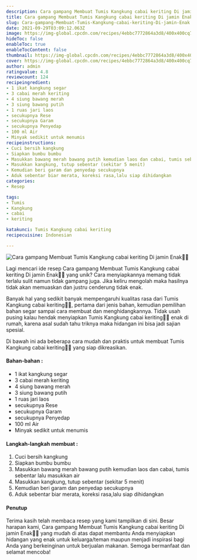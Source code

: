 ```yaml
---
description: Cara gampang Membuat Tumis Kangkung cabai keriting Di jamin Enak"
title: Cara gampang Membuat Tumis Kangkung cabai keriting Di jamin Enak
slug: Cara-gampang-Membuat-Tumis-Kangkung-cabai-keriting-Di-jamin-Enak
date: 2021-09-29T03:09:12.063Z
image: https://img-global.cpcdn.com/recipes/4ebbc7772864a3d8/400x400cq70/photo.jpg
hideToc: false
enableToc: true
enableTocContent: false
thumbnail: https://img-global.cpcdn.com/recipes/4ebbc7772864a3d8/400x400cq70/photo.jpg
cover: https://img-global.cpcdn.com/recipes/4ebbc7772864a3d8/400x400cq70/photo.jpg
author: admin
ratingvalue: 4.8
reviewcount: 124
recipeingredient:
- 1 ikat kangkung segar
- 3 cabai merah keriting
- 4 siung bawang merah
- 3 siung bawang putih
- 1 ruas jari laos
- secukupnya Rese
- secukupnya Garam
- secukupnya Penyedap
- 100 ml Air
- Minyak sedikit untuk menumis
recipeinstructions:
- Cuci bersih kangkung
- Siapkan bumbu bumbu
- Masukkan bawang merah bawang putih kemudian laos dan cabai, tumis sebentar lalu masukkan air
- Masukkan kangkung, tutup sebentar (sekitar 5 menit)
- Kemudian beri garam dan penyedap secukupnya
- Aduk sebentar biar merata, koreksi rasa,lalu siap dihidangkan
categories:
- Resep

tags:
- Tumis
- Kangkung
- cabai
- keriting

katakunci: Tumis Kangkung cabai keriting
recipecuisine: Indonesian

---
```


![Cara gampang Membuat Tumis Kangkung cabai keriting Di jamin Enak👩‍🍳](https://img-global.cpcdn.com/recipes/4ebbc7772864a3d8/400x400cq70/photo.jpg)

Lagi mencari ide resep Cara gampang Membuat Tumis Kangkung cabai keriting Di jamin Enak👩‍🍳 yang unik? Cara menyiapkannya memang tidak terlalu sulit namun tidak gampang juga. Jika keliru mengolah maka hasilnya tidak akan memuaskan dan justru cenderung tidak enak.

Banyak hal yang sedikit banyak mempengaruhi kualitas rasa dari Tumis Kangkung cabai keriting👩‍🍳, pertama dari jenis bahan, kemudian pemilihan bahan segar sampai cara membuat dan menghidangkannya. Tidak usah pusing kalau hendak menyiapkan Tumis Kangkung cabai keriting👩‍🍳 enak di rumah, karena asal sudah tahu triknya maka hidangan ini bisa jadi sajian spesial.

Di bawah ini ada beberapa cara mudah dan praktis untuk membuat Tumis Kangkung cabai keriting👩‍🍳 yang siap dikreasikan.

<!--inarticleads1-->

#### Bahan-bahan :

- 1 ikat kangkung segar
- 3 cabai merah keriting
- 4 siung bawang merah
- 3 siung bawang putih
- 1 ruas jari laos
- secukupnya Rese
- secukupnya Garam
- secukupnya Penyedap
- 100 ml Air
- Minyak sedikit untuk menumis

<!--inarticleads2-->

#### Langkah-langkah membuat :

1. Cuci bersih kangkung
1. Siapkan bumbu bumbu
1. Masukkan bawang merah bawang putih kemudian laos dan cabai, tumis sebentar lalu masukkan air
1. Masukkan kangkung, tutup sebentar (sekitar 5 menit)
1. Kemudian beri garam dan penyedap secukupnya
1. Aduk sebentar biar merata, koreksi rasa,lalu siap dihidangkan

#### Penutup

Terima kasih telah membaca resep yang kami tampilkan di sini. Besar harapan kami, Cara gampang Membuat Tumis Kangkung cabai keriting Di jamin Enak👩‍🍳 yang mudah di atas dapat membantu Anda menyiapkan hidangan yang enak untuk keluarga/teman maupun menjadi inspirasi bagi Anda yang berkeinginan untuk berjualan makanan. Semoga bermanfaat dan selamat mencoba!